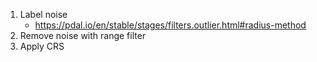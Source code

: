 
1. Label noise
    - https://pdal.io/en/stable/stages/filters.outlier.html#radius-method
2. Remove noise with range filter
3. Apply CRS
